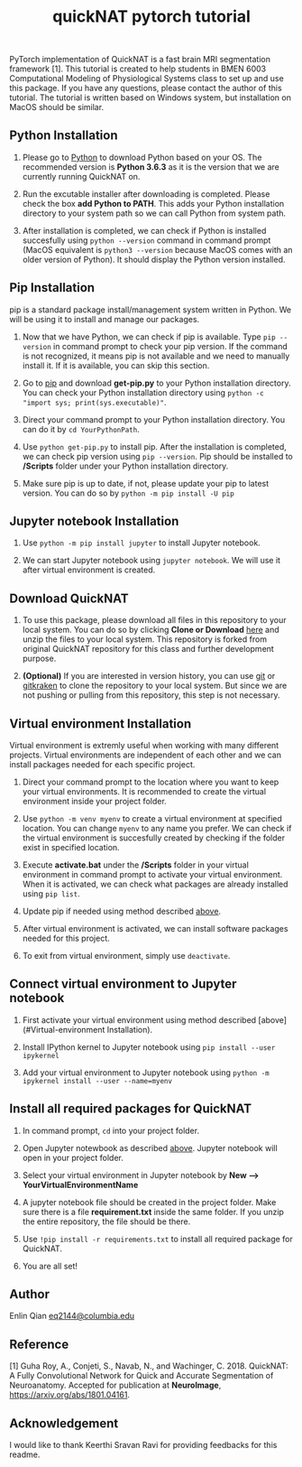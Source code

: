 <h1 align="center"> quickNAT pytorch tutorial </h1> <br>

PyTorch implementation of QuickNAT is a fast brain MRI segmentation framework [1]. This tutorial is created to help students in BMEN 6003 Computational Modeling of Physiological Systems class to set up and use this package. If you have any questions, please contact the author of this tutorial. The tutorial is written based on Windows system, but installation on MacOS should be similar. 

## Python Installation
1. Please go to [Python](https://www.python.org/) to download Python based on your OS. The recommended version is **Python 3.6.3** as it is the version that we are currently running QuickNAT on. 

2. Run the excutable installer after downloading is completed. Please check the box **add Python to PATH**. This adds your Python installation directory to your system path so we can call Python from system path.  

3. After installation is completed, we can check if Python is installed succesfully using `python --version` command in command prompt (MacOS equivalent is `python3 --version` because MacOS comes with an older version of Python). It should display the Python version installed. 

## Pip Installation
pip is a standard package install/management system written in Python. We will be using it to install and manage our packages. 

1. Now that we have Python, we can check if pip is available. Type `pip --version` in command prompt to check your pip version. If the command is not recognized, it means pip is not available and we need to manually install it. If it is available, you can skip this section.

2. Go to [pip](https://pip.pypa.io/en/stable/installing/) and download **get-pip.py** to your Python installation directory. You can check your Python installation directory using `python -c "import sys; print(sys.executable)"`.

3. Direct your command prompt to your Python installation directory. You can do it by `cd YourPythonPath`.

4. Use `python get-pip.py` to install pip. After the installation is completed, we can check pip version using `pip --version`. Pip should be installed to **/Scripts** folder under your Python installation directory.  

5. Make sure pip is up to date, if not, please update your pip to latest version. You can do so by `python -m pip install -U pip`

## Jupyter notebook Installation
1. Use `python -m pip install jupyter` to install Jupyter notebook.

2. We can start Jupyter notebook using `jupyter notebook`. We will use it after virtual environment is created. 

## Download QuickNAT
1. To use this package, please download all files in this repository to your local system. You can do so by clicking **Clone or Download** [here](https://github.com/imr-framework/quickNAT_pytorch) and unzip the files to your local system. This repository is forked from original QuickNAT repository for this class and further development purpose. 

2. **(Optional)** If you are interested in version history, you can use [git](https://git-scm.com/) or [gitkraken](https://www.gitkraken.com/) to clone the repository to your local system. But since we are not pushing or pulling from this repository, this step is not necessary. 

## Virtual environment Installation
Virtual environment is extremly useful when working with many different projects. Virtual environments are independent of each other and we can install packages needed for each specific project. 

1. Direct your command prompt to the location where you want to keep your virtual environments. It is recommended to create the virtual environment inside your project folder.

2. Use `python -m venv myenv` to create a virtual environment at specified location. You can change `myenv` to any name you prefer. We can check if the virtual environment is succesfully created by checking if the folder exist in specified location. 

3. Execute **activate.bat** under the **/Scripts** folder in your virtual environment in command prompt to activate your virtual environment. When it is activated, we can check what packages are already installed using `pip list`.

4. Update pip if needed using method described [above](#Pip-Installation).

5. After virtual environment is activated, we can install software packages needed for this project.

5. To exit from virtual environment, simply use `deactivate`.

## Connect virtual environment to Jupyter notebook
1. First activate your virtual environment using method described [above](#Virtual-environment Installation). 

2. Install IPython kernel to Jupyter notebook using `pip install --user ipykernel`

3. Add your virtual environment to Jupyter notebook using `python -m ipykernel install --user --name=myenv`

## Install all required packages for QuickNAT
1. In command prompt, `cd` into your project folder.

2. Open Jupyter notewbook as described [above](#Jupyter-notebook-Installation). Jupyter notebook will open in your project folder.

3. Select your virtual environment in Jupyter notebook by **New --> YourVirtualEnvironmentName**

4. A jupyter notebook file should be created in the project folder. Make sure there is a file **requirement.txt** inside the same folder. If you unzip the entire repository, the file should be there. 

5. Use `!pip install -r requirements.txt` to install all required package for QuickNAT.

6. You are all set!

## Author
Enlin Qian eq2144@columbia.edu


## Reference
[1] Guha Roy, A., Conjeti, S., Navab, N., and Wachinger, C. 2018. QuickNAT: A Fully Convolutional Network for Quick and Accurate Segmentation of Neuroanatomy. Accepted for publication at **NeuroImage**, https://arxiv.org/abs/1801.04161. 

## Acknowledgement
I would like to thank Keerthi Sravan Ravi for providing feedbacks for this readme. 
